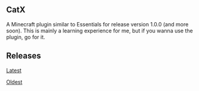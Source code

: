 ## CatX
A Minecraft plugin similar to Essentials for release version 1.0.0 (and more soon). This is mainly a learning experience for me, but if you wanna use the plugin, go for it.

## Releases
[Latest](https://github.com/CatThicc/CatX/releases/latest)

[Oldest](https://github.com/CatThicc/CatX/releases/tag/v1.0.0)
